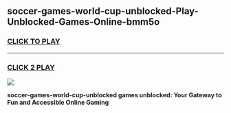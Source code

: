 
## soccer-games-world-cup-unblocked-Play-Unblocked-Games-Online-bmm5o
<h3>
<a href="https://premium76.site?title=soccer-games-world-cup-unblocked&ref=24A">CLICK TO PLAY</a></h3>
<hr>

<h3>
<a href="https://premium76.site?title=soccer-games-world-cup-unblocked&ref=24A">CLICK 2 PLAY</a>
  
</h3>

<a href="https://premium76.site?title=soccer-games-world-cup-unblocked&ref=24A"><img src="https://clearcache.store/games.png"></a>


**soccer-games-world-cup-unblocked games unblocked: Your Gateway to Fun and Accessible Online Gaming**

